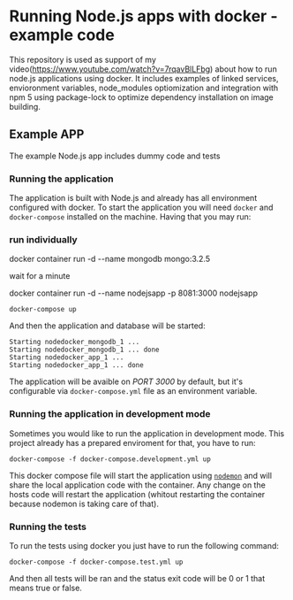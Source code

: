 # Running Node.js apps with docker - example code

This repository is used as support of my video(https://www.youtube.com/watch?v=7rqavBlLFbg) about how to run node.js applications using docker. It includes examples of linked services, envioronment variables, node_modules optiomization and integration with npm 5 using package-lock to optimize dependency installation on image building.


## Example APP
The example Node.js app includes dummy code and tests

### Running the application

The application is built with Node.js and already has all environment configured with docker. To start the application you will need `docker` and `docker-compose` installed on the machine. Having that you may run:

### run individually

docker container run -d --name mongodb mongo:3.2.5

wait for a minute

docker container run -d --name nodejsapp -p 8081:3000 nodejsapp

```shell
docker-compose up
```

And then the application and database will be started:

```shell
Starting nodedocker_mongodb_1 ...
Starting nodedocker_mongodb_1 ... done
Starting nodedocker_app_1 ...
Starting nodedocker_app_1 ... done
```

The application will be avaible on *PORT 3000* by default, but it's configurable via `docker-compose.yml` file as an environment variable.

### Running the application in development mode

Sometimes you would like to run the application in development mode. This project already has a prepared enviroment for that, you have to run:

```shell
docker-compose -f docker-compose.development.yml up
```

This docker compose file will start the application using [`nodemon`](https://github.com/remy/nodemon) and will share the local application code with the container. Any change on the hosts code will restart the application (whitout restarting the container because nodemon is taking care of that).

### Running the tests

To run the tests using docker you just have to run the following command:

```shell
docker-compose -f docker-compose.test.yml up
```

And then all tests will be ran and the status exit code will be 0 or 1 that means true or false.
